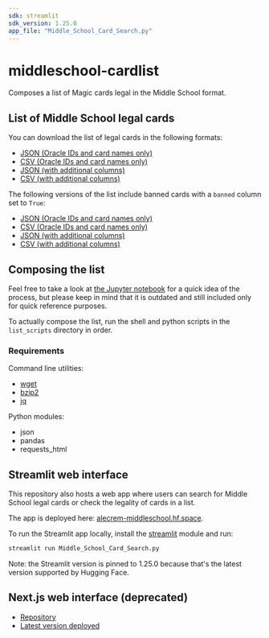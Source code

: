 ```yaml
---
sdk: streamlit
sdk_version: 1.25.0
app_file: "Middle_School_Card_Search.py"
---
```


# middleschool-cardlist

Composes a list of Magic cards legal in the Middle School format.

## List of Middle School legal cards

You can download the list of legal cards in the following formats:

- [JSON (Oracle IDs and card names only)](static/middleschool.json)
- [CSV (Oracle IDs and card names only)](static/middleschool.csv)
- [JSON (with additional columns)](static/middleschool_extra_fields.json)
- [CSV (with additional columns)](static/middleschool_extra_fields.csv)

The following versions of the list include banned cards with a `banned` column set to `True`:

- [JSON (Oracle IDs and card names only)](static/middleschool_with_banned.json)
- [CSV (Oracle IDs and card names only)](static/middleschool_with_banned.csv)
- [JSON (with additional columns)](static/middleschool_extra_fields_with_banned.json)
- [CSV (with additional columns)](static/middleschool_extra_fields_with_banned.csv)

## Composing the list

Feel free to take a look at [the Jupyter notebook](https://github.com/alecrem/middleschool-cardlist/blob/main/middleschool-cardlist.ipynb) for a quick idea of the process, but please keep in mind that it is outdated and still included only for quick reference purposes.

To actually compose the list, run the shell and python scripts in the `list_scripts` directory in order.

### Requirements

Command line utilities:

- [wget](https://www.gnu.org/software/wget/)
- [bzip2](https://sourceware.org/bzip2/)
- [jq](https://stedolan.github.io/jq/)

Python modules:

- json
- pandas
- requests_html

## Streamlit web interface

This repository also hosts a web app where users can search for Middle School legal cards or check the legality of cards in a list.

The app is deployed here: [alecrem-middleschool.hf.space](https://alecrem-middleschool.hf.space/).

To run the Streamlit app locally, install the [streamlit](https://docs.streamlit.io/library/get-started) module and run:

```sh
streamlit run Middle_School_Card_Search.py
```

Note: the Streamlit version is pinned to 1.25.0 because that's the latest version supported by Hugging Face.

## Next.js web interface (deprecated)

- [Repository](https://github.com/alecrem/middleschool-tutor)
- [Latest version deployed](https://middleschooltutor.vercel.app)
